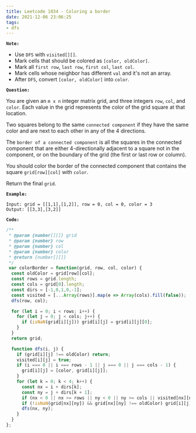 ```yaml
---
title: Leetcode 1034 - Coloring a border
date: 2021-12-06 23:06:25
tags:
- dfs
---
```

**`Note:`**
- Use `DFS` with `visited[][]`.
- Mark cells that should be colored as `[color, oldColor]`.
- Mark all `first row`, `last row`, `first col`, `last col`.
- Mark cells whose neighbor has different `val` and it's not an array.
- After `DFS`, convert `[color, oldColor]` into `color`.

**`Question:`**

You are given an `m x n` integer matrix grid, and three integers `row`, `col`, and `color`. Each value in the grid represents the color of the grid square at that location.

Two squares belong to the same `connected component` if they have the same color and are next to each other in any of the 4 directions.

The `border of a connected component` is all the squares in the connected component that are either 4-directionally adjacent to a square not in the component, or on the boundary of the grid (the first or last row or column).

You should color the border of the connected component that contains the square `grid[row][col]` with `color`.

Return the final `grid`.

**`Example:`**
```
Input: grid = [[1,1],[1,2]], row = 0, col = 0, color = 3
Output: [[3,3],[3,2]]
```

**`Code:`**
```javascript
/**
 * @param {number[][]} grid
 * @param {number} row
 * @param {number} col
 * @param {number} color
 * @return {number[][]}
 */
 var colorBorder = function(grid, row, col, color) {
  const oldColor = grid[row][col];
  const rows = grid.length;
  const cols = grid[0].length;
  const dirs = [-1,0,1,0,-1];
  const visited = [...Array(rows)].map(e => Array(cols).fill(false));
  dfs(row, col);

  for (let i = 0; i < rows; i++) {
    for (let j = 0; j < cols; j++) {
      if (isNaN(grid[i][j])) grid[i][j] = grid[i][j][0];
    }
  }
  return grid;

  function dfs(i, j) {
    if (grid[i][j] !== oldColor) return;
    visited[i][j] = true;
    if (i === 0 || i === rows - 1 || j === 0 || j === cols - 1) {
      grid[i][j] = [color, grid[i][j]];
    }
    for (let k = 0; k < 4; k++) {
      const nx = i + dirs[k];
      const ny = j + dirs[k + 1];
      if (nx < 0 || nx >= rows || ny < 0 || ny >= cols || visited[nx][ny]) continue;
      if (!isNaN(grid[nx][ny]) && grid[nx][ny] !== oldColor) grid[i][j] = [color, grid[i][j]];
      dfs(nx, ny);
    }
  }
};

```
